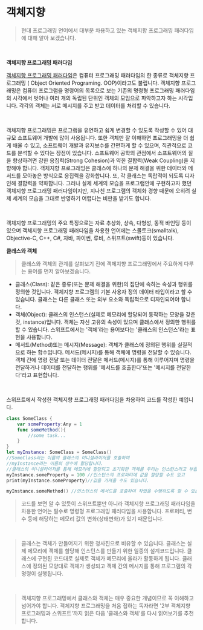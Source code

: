 # 객체지향
> 현대 프로그래밍 언어에서 대부분 차용하고 있는 객체지향 프로그래밍 패러다임에 대해 알아 보겠습니다.

<br>

**객체지향 프로그래밍 패러다임** 

[객체지향 프로그래밍 패러다임](https://ko.wikipedia.org/wiki/객체_지향_프로그래밍)은 컴퓨터 프로그래밍 패러다임의 한 종류로 객체지향 프로그래밍 ( Object Oriented Programing. OOP)이라고도 불립니다. 객체지향 프로그래밍은 컴퓨터 프로그램을 명령어의 목록으로 보는 기존의 명령형 프로그래밍 패러다임의 시각에서 벗어나 여러 개의 독립된 단위인 객체의 모임으로 파악하고자 하는 시각입니다. 각각의 객체는 서로 메시지를 주고 받고 데이터를 처리할 수 있습니다.

<br>

객체지향 프로그래밍은 프로그램을 유연하고 쉽게 변경할 수 있도록 작성할 수 있어 대규모 소프트웨어 개발에 많이 사용됩니다. 또한 객체만 잘 이해하면 프로그래밍을 더 쉽게 배울 수 있고, 소프트웨어 개발과 유지보수를 간편하게 할 수 있으며, 직관적으로 코드를 분석할 수 있다는 장점이 있습니다. 소프트웨어 공학의 관점에서 소프트웨어의 질을 향상하려면 강한 응집력(Strong Cohesion)과 약한 결합력(Weak Coupling)을 지향해야 합니다. 객체지향 프로그래밍은 클래스에 하나의 문제 해결을 위한 데이터와 메서드를 모아놓은 방식으로 응집력을 강화합니다. 또, 각 클래스는 독랍적이 되도록 디자인해 결합력을 약화합니다. 그러나 실제 세계의 모습을 프로그램안에 구현하고자 했던 객체지향 프로그래밍 패러다임이지만, 지나친 프로그램의 객체화 경향 때문에 오히려 실제 세계의 모습을 그대로 반영하기 어렵다는 비판을 받기도 합니다.

<br>

객체지향 프로그래밍의 주요 특징으로는 자료 추상화, 상속, 다형성, 동적 바인딩 등이 있으며 객체지향 프로그래밍 패러다임을 차용한 언어에는 스몰토크(smalltalk), Objective-C, C++, C#, 자바, 파이썬, 루비, 스위프트(swift)등이 있습니다.

**클래스와 객체**
>클래스와 객체의 관계를 살펴보기 전에 객체지향 프로그래밍에서 주요하게 다루는 용어를 먼저 알아보겠습니다.
- 클래스(Class): 같은 종류(또는 문제 해결을 위한)의 집단에 속하는 속성과 행위를 정의한 것입니다. 객체지향 프로그램의 기본 사용자 정의 데이터 타입이라고 할 수 있습니다. 클래스는 다른 클래스 또는 외부 요소와 독립적으로 디자인되어야 합니다.
- 객체(Object): 클래스의 인스턴스(실제로 메모리에 할당되어 동작하는 모양을 갖춘 것, instance)입니다. 객체는 자신 고유의 속성이 있으며 클래스에서 정의한 행위를 할 수 있습니다. 스위프트에서는 '객체'라는 용어보다는 '클래스의 인스턴스'라는 표현을 사용합니다.
- 메서드(Method)또는 메시지(Message): 객체가 클래스에 정의된 행위를 실질적으로 하는 함수입니다. 메서드(메시지)를 통해 객체에 명령을 전달할 수 있습니다. 객체 간에 명령 전달 또는 데이터 전달은 메서드(메시지)를 통해 이루어지며 명령을 전달하거나 데이터를 전달하는 행위를 '메서드를 호출한다'또는 '메시지를 전달한다'라고 표현합니다.
<br>

스위프트에서 작성한 객체지향 프로그래밍 패러다임을 차용하여 코드를 작성한 예입니다.
```swift
class SomeClass {
    var someProperty:Any = 1
    func someMethod(){
        //some task...
    }
}
let myInstance: SomeClass = SomeClass()
//SomeClass라는 이름의 클래스의 이니셜라이저를 호출하여
//myInstance라는 이름의 상수에 할당합니다.
//클래스의 이니셜라이저를 통해 메모리에 할당되고 초기화한 객체를 우리는 인스턴스라고 부릅니다.
myInstance.someProperty = 100 //인스턴스의 프로퍼티에 값을 할당할 수도 있고
print(myInstance.someProperty)//값을 가져올 수도 있습니다.

myInstance.someMethod() //인스턴스의 메서드를 호출하여 작업을 수행하도록 할 수 있습니다. 
```
>코드를 보면 알 수 있듯이 스위프트뿐만 아니라 객체지향 프로그래밍 패러다임을 차용한 언어는 필수로 명령형 프로그래밍 패러다임을 사용합니다. 프로퍼티, 변수 등에 해당하는 메모리 값의 변화(상태변화)가 있기 때문입니다.
<br>

>클래스는 객체가 만들어지기 위한 청사진으로 비유할 수 있습니다. 클래스는 실제 메모리에 객체를 할당해 인스턴스를 만들기 위한 일종의 설계코드입니다. 클래스에 구현된 코드대로 실제로 객체가 메모리에 올라가 활동하게 됩니다. 클래스에 정의된 모양대로 객체가 생성되고 객체 간의 메시지를 통해 프로그램의 각 명령이 실행됩니다. 
<br>

 >객체지향 프로그래밍에서 클래스와 객체는 매우 중요한 개념이므로 꼭 이해하고 넘어가야 합니다. 객체지향 프로그래밍을 처음 접하는 독자라면 '2부 객체지향 프로그래밍과 스위프트'까지 읽은 다음 '클래스와 객체'를 다시 읽어보기를 추천합니다.
